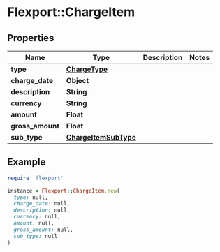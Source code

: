 # Flexport::ChargeItem

## Properties

| Name | Type | Description | Notes |
| ---- | ---- | ----------- | ----- |
| **type** | [**ChargeType**](ChargeType.md) |  |  |
| **charge_date** | **Object** |  |  |
| **description** | **String** |  |  |
| **currency** | **String** |  |  |
| **amount** | **Float** |  |  |
| **gross_amount** | **Float** |  |  |
| **sub_type** | [**ChargeItemSubType**](ChargeItemSubType.md) |  |  |

## Example

```ruby
require 'flexport'

instance = Flexport::ChargeItem.new(
  type: null,
  charge_date: null,
  description: null,
  currency: null,
  amount: null,
  gross_amount: null,
  sub_type: null
)
```

